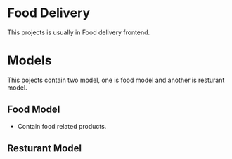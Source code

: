 # Food Delivery 
This projects is usually in Food delivery frontend.

# Models
This pojects contain two model, one is food model and another is resturant model.

## Food Model
- Contain food related products.
## Resturant Model
